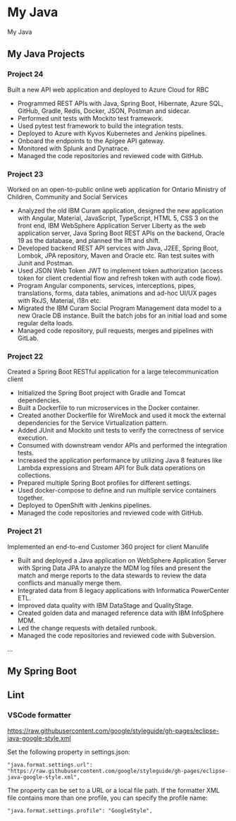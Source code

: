 # My Java

My Java

## My Java Projects

### Project 24

Built a new API web application and deployed to Azure Cloud for RBC

- Programmed REST APIs with Java, Spring Boot, Hibernate, Azure SQL, GitHub, Gradle, Redis, Docker, JSON, Postman and sidecar.
- Performed unit tests with Mockito test framework.
- Used pytest test framework to build the integration tests.
- Deployed to Azure with Kyvos Kubernetes and Jenkins pipelines.
- Onboard the endpoints to the Apigee API gateway.
- Monitored with Splunk and Dynatrace.
- Managed the code repositories and reviewed code with GitHub.

### Project 23

Worked on an open-to-public online web application for Ontario Ministry of Children, Community and Social Services

- Analyzed the old IBM Curam application, designed the new application with Angular, Material, JavaScript, TypeScript, HTML 5, CSS 3 on the front end, IBM WebSphere Application Server Liberty as the web application server, Java Spring Boot REST APIs on the backend, Oracle 19 as the database, and planned the lift and shift.
- Developed backend REST API services with Java, J2EE, Spring Boot, Lombok, JPA repository, Maven and Oracle etc. Ran test suites with Junit and Postman.
- Used JSON Web Token JWT to implement token authorization (access token for client credential flow and refresh token with auth code flow).
- Program Angular components, services, interceptions, pipes, translations, forms, data tables, animations and ad-hoc UI/UX pages with RxJS, Material, i18n etc.
- Migrated the IBM Curam Social Program Management data model to a new Oracle DB instance. Built the batch jobs for an initial load and some regular delta loads.
- Managed code repository, pull requests, merges and pipelines with GitLab.

### Project 22

Created a Spring Boot RESTful application for a large telecommunication client

- Initialized the Spring Boot project with Gradle and Tomcat dependencies.
- Built a Dockerfile to run microservices in the Docker container.
- Created another Dockerfile for WireMock and used it mock the external dependencies for the Service Virtualization pattern.
- Added JUnit and Mockito unit tests to verify the correctness of service execution.
- Consumed with downstream vendor APIs and performed the integration tests.
- Increased the application performance by utilizing Java 8 features like Lambda expressions and Stream API for Bulk data operations on collections.
- Prepared multiple Spring Boot profiles for different settings.
- Used docker-compose to define and run multiple service containers together.
- Deployed to OpenShift with Jenkins pipelines.
- Managed the code repositories and reviewed code with GitHub.

### Project 21

Implemented an end-to-end Customer 360 project for client Manulife

- Built and deployed a Java application on WebSphere Application Server with Spring Data JPA to analyze the MDM log files and present the match and merge reports to the data stewards to review the data conflicts and manually merge them.
- Integrated data from 8 legacy applications with Informatica PowerCenter ETL.
- Improved data quality with IBM DataStage and QualityStage.
- Created golden data and managed reference data with IBM InfoSphere MDM.
- Led the change requests with detailed runbook.
- Managed the code repositories and reviewed code with Subversion.

...

## My Spring Boot

## Lint

### VSCode formatter

<https://raw.githubusercontent.com/google/styleguide/gh-pages/eclipse-java-google-style.xml>

Set the following property in settings.json:

`"java.format.settings.url": "https://raw.githubusercontent.com/google/styleguide/gh-pages/eclipse-java-google-style.xml",`

The property can be set to a URL or a local file path. If the formatter XML file contains more than one profile, you can specify the profile name:

`"java.format.settings.profile": "GoogleStyle",`
